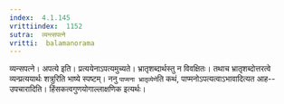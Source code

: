 ```yaml
---
index:  4.1.145
vrittiindex:  1152
sutra:  व्यन्त्सपत्ने
vritti:  balamanorama 
---
```


व्यन्सपत्ने। अपत्ये इति। प्रत्ययेनाऽपत्यमुच्यते। भ्रातृशब्दार्थस्तु न विवक्षितः। तथाच भ्रातृशब्दोत्तरत्वे व्यन्प्रत्ययार्थः शत्रुरिति भाष्ये स्पष्टम्। ननु `पाप्मना भ्रातृव्येणे`ति कथं, पाप्मनोऽपत्यत्वाऽभावादित्यत आह--उपचारादिति। हिंसकत्वगुणयोगाल्लाक्षणिक इत्यर्थः। 

